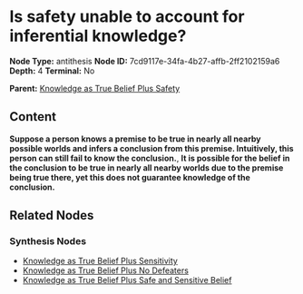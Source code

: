 # Is safety unable to account for inferential knowledge?

**Node Type:** antithesis
**Node ID:** 7cd9117e-34fa-4b27-affb-2ff2102159a6
**Depth:** 4
**Terminal:** No

**Parent:** [Knowledge as True Belief Plus Safety](knowledge-as-true-belief-plus-safety-synthesis-f877a4d4-5249-4e74-b48b-02bb6bfa7766.md)

## Content

**Suppose a person knows a premise to be true in nearly all nearby possible worlds and infers a conclusion from this premise. Intuitively, this person can still fail to know the conclusion.**, **It is possible for the belief in the conclusion to be true in nearly all nearby worlds due to the premise being true there, yet this does not guarantee knowledge of the conclusion.**

## Related Nodes

### Synthesis Nodes

- [Knowledge as True Belief Plus Sensitivity](knowledge-as-true-belief-plus-sensitivity-synthesis-a42072e9-1163-46d0-8d06-25bef2022bb6.md)
- [Knowledge as True Belief Plus No Defeaters](knowledge-as-true-belief-plus-no-defeaters-synthesis-3735f878-406c-4621-a0ca-f94d64cd9d8e.md)
- [Knowledge as True Belief Plus Safe and Sensitive Belief](knowledge-as-true-belief-plus-safe-and-sensitive-belief-synthesis-b9e927a2-c164-43d6-85e7-848ffd2634f3.md)
